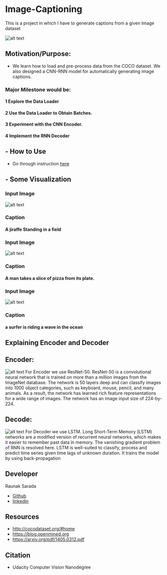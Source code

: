 # Image-Captioning
This is a project in which I have to generate captions from a given Image dataset


![alt text](https://github.com/raunak222/Image-Captioning/blob/master/Image/encoder-decoder.png)

##  Motivation/Purpose: 
-  We learn how to load and pre-process data from the COCO dataset. We  also designed a CNN-RNN model for automatically generating image captions.

### Major Milestone would be:
#### 1 Explore the Data Loader
#### 2 Use the Data Loader to Obtain Batches.
#### 3 Experiment with the CNN Encoder.
#### 4 Implement the RNN Decoder
## - How to Use 
- Go through instruction [here](https://github.com/raunak222/Image-Captioning/blob/master/instructions.txt)

## - Some Visualization
 ### Input Image
 ![alt text](https://github.com/raunak222/Image-Captioning/blob/master/Image/download%20(5).png)
 ### Caption
 #### A jiraffe Standing in a field
### Input Image
![alt text](https://github.com/raunak222/Image-Captioning/blob/master/Image/download%20(4).png)
### Caption
#### A man takes a slice of pizza from its plate.
 ### Input Image
 ![alt text](https://github.com/raunak222/Image-Captioning/blob/master/Image/download%20(7).png)
 ### Caption
 ####  a surfer is riding a wave in the ocean
## Explaining Encoder and Decoder
  ## Encoder: 
  ![alt text](https://github.com/raunak222/Image-Captioning/blob/master/Image/encoder.png)
  For Encoder we use ResNet-50. ResNet-50 is a convolutional neural network that is trained on more than a million images from the ImageNet database. The network is 50 layers deep and can classify images into 1000 object categories, such as keyboard, mouse, pencil, and many animals. As a result, the network has learned rich feature representations for a wide range of images. The network has an image input size of 224-by-224.   

## Decode:
![alt text](https://github.com/raunak222/Image-Captioning/blob/master/Image/decoder.png)
For Decoder we use LSTM. Long Short-Term Memory (LSTM) networks are a modified version of recurrent neural networks, which makes it easier to remember past data in memory. The vanishing gradient problem of RNN is resolved here. LSTM is well-suited to classify, process and predict time series given time lags of unknown duration. It trains the model by using back-propagation
## Developer 
  Raunak Sarada  
  - [Github](https://github.com/raunak222) 
  - [linkedin](https://www.linkedin.com/in/raunak-sarada)
## Resources 
- http://cocodataset.org/#home
- https://blog.openmined.org
- https://arxiv.org/pdf/1405.0312.pdf

## Citation
- Udacity Computer Vision Nanodegree
